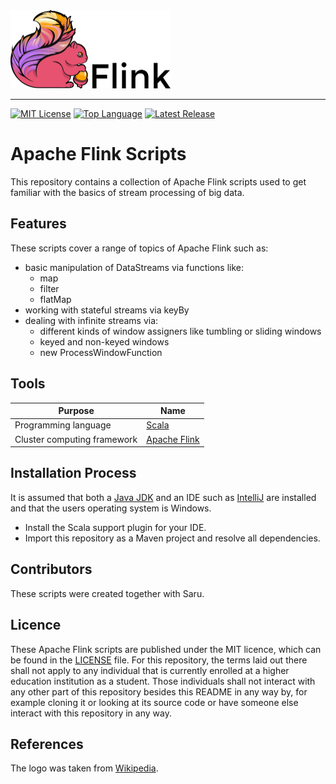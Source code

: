 <img src=resources/apache_flink_logo.png alt="Apache Flink Logo" width="256" height="125">

--------------------------------------------------------------------------------
[![MIT License](https://img.shields.io/badge/license-MIT-green.svg)](LICENSE)
[![Top Language](https://img.shields.io/github/languages/top/johanneshagspiel/apache-flink-scripts)](https://github.com/johanneshagspiel/apache-flink-scripts)
[![Latest Release](https://img.shields.io/github/v/release/johanneshagspiel/apache-flink-scripts)](https://github.com/johanneshagspiel/apache-flink-scripts/releases/)

# Apache Flink Scripts

This repository contains a collection of Apache Flink scripts used to get familiar with the basics of stream processing of big data.

## Features

These scripts cover a range of topics of Apache Flink such as:

- basic manipulation of DataStreams via functions like:
  - map
  - filter
  - flatMap
- working with stateful streams via keyBy
- dealing with infinite streams via:
  - different kinds of window assigners like tumbling or sliding windows
  - keyed and non-keyed windows
  - new ProcessWindowFunction
  
## Tools

| Purpose                                                        | Name                                      |
|----------------------------------------------------------------|-------------------------------------------|
| Programming language                                           | [Scala](https://scala-lang.org/)          |
| Cluster computing framework | [Apache Flink](https://flink.apache.org/) |

## Installation Process

It is assumed that both a [Java JDK](https://openjdk.org/) and an IDE such as [IntelliJ](https://www.jetbrains.com/idea/) are installed and that the users operating system is Windows.

- Install the Scala support plugin for your IDE.
- Import this repository as a Maven project and resolve all dependencies.

## Contributors

These scripts were created together with Saru.

## Licence

These Apache Flink scripts are published under the MIT licence, which can be found in the [LICENSE](LICENSE) file. For this repository, the terms laid out there shall not apply to any individual that is currently enrolled at a higher education institution as a student. Those individuals shall not interact with any other part of this repository besides this README in any way by, for example cloning it or looking at its source code or have someone else interact with this repository in any way.

## References

The logo was taken from [Wikipedia](https://en.wikipedia.org/wiki/Apache_Flink#/media/File:Apache_Flink_logo.svg). 
